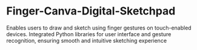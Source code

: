 # Finger-Canva-Digital-Sketchpad
Enables users to draw and sketch using finger gestures on touch-enabled devices. 
Integrated Python libraries for user interface and gesture recognition, ensuring smooth and intuitive sketching experience
